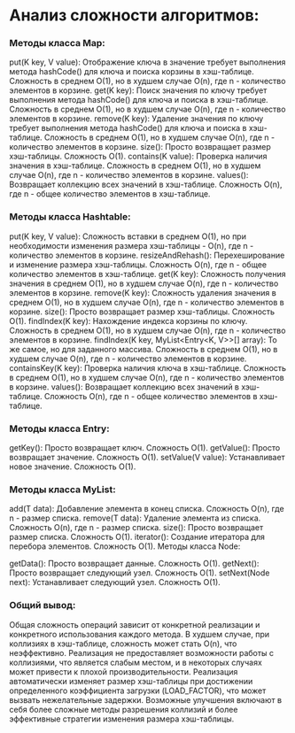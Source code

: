 # Анализ сложности алгоритмов:


### Методы класса Map:

put(K key, V value): Отображение ключа в значение требует выполнения метода hashCode() для ключа и поиска корзины в хэш-таблице. Сложность в среднем O(1), но в худшем случае O(n), где n - количество элементов в корзине.
get(K key): Поиск значения по ключу требует выполнения метода hashCode() для ключа и поиска в хэш-таблице. Сложность в среднем O(1), но в худшем случае O(n), где n - количество элементов в корзине.
remove(K key): Удаление значения по ключу требует выполнения метода hashCode() для ключа и поиска в хэш-таблице. Сложность в среднем O(1), но в худшем случае O(n), где n - количество элементов в корзине.
size(): Просто возвращает размер хэш-таблицы. Сложность O(1).
contains(K value): Проверка наличия значения в хэш-таблице. Сложность в среднем O(1), но в худшем случае O(n), где n - количество элементов в корзине.
values(): Возвращает коллекцию всех значений в хэш-таблице. Сложность O(n), где n - общее количество элементов в хэш-таблице.

### Методы класса Hashtable:

put(K key, V value): Сложность вставки в среднем O(1), но при необходимости изменения размера хэш-таблицы - O(n), где n - количество элементов в корзине.
resizeAndRehash(): Перехеширование и изменение размера хэш-таблицы. Сложность O(n), где n - общее количество элементов в хэш-таблице.
get(K key): Сложность получения значения в среднем O(1), но в худшем случае O(n), где n - количество элементов в корзине.
remove(K key): Сложность удаления значения в среднем O(1), но в худшем случае O(n), где n - количество элементов в корзине.
size(): Просто возвращает размер хэш-таблицы. Сложность O(1).
findIndex(K key): Нахождение индекса корзины по ключу. Сложность в среднем O(1), но в худшем случае O(n), где n - количество элементов в корзине.
findIndex(K key, MyList<Entry<K, V>>[] array): То же самое, но для заданного массива. Сложность в среднем O(1), но в худшем случае O(n), где n - количество элементов в корзине.
containsKey(K key): Проверка наличия ключа в хэш-таблице. Сложность в среднем O(1), но в худшем случае O(n), где n - количество элементов в корзине.
values(): Возвращает коллекцию всех значений в хэш-таблице. Сложность O(n), где n - общее количество элементов в хэш-таблице.

### Методы класса Entry:

getKey(): Просто возвращает ключ. Сложность O(1).
getValue(): Просто возвращает значение. Сложность O(1).
setValue(V value): Устанавливает новое значение. Сложность O(1).

### Методы класса MyList:

add(T data): Добавление элемента в конец списка. Сложность O(n), где n - размер списка.
remove(T data): Удаление элемента из списка. Сложность O(n), где n - размер списка.
size(): Просто возвращает размер списка. Сложность O(1).
iterator(): Создание итератора для перебора элементов. Сложность O(1).
Методы класса Node:

getData(): Просто возвращает данные. Сложность O(1).
getNext(): Просто возвращает следующий узел. Сложность O(1).
setNext(Node<T> next): Устанавливает следующий узел. Сложность O(1).

### Общий вывод:

Общая сложность операций зависит от конкретной реализации и конкретного использования каждого метода.
В худшем случае, при коллизиях в хэш-таблице, сложность может стать O(n), что неэффективно.
Реализация не предоставляет возможности работы с коллизиями, что является слабым местом, и в некоторых случаях может привести к плохой производительности.
Реализация автоматически изменяет размер хэш-таблицы при достижении определенного коэффициента загрузки (LOAD_FACTOR), что может вызвать нежелательные задержки.
Возможные улучшения включают в себя более сложные методы разрешения коллизий и более эффективные стратегии изменения размера хэш-таблицы.
